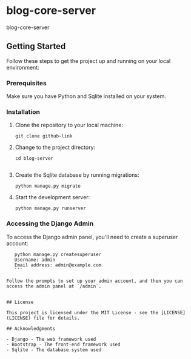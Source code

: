 # blog-core-server
blog-core-server


## Getting Started

Follow these steps to get the project up and running on your local environment:

### Prerequisites

Make sure you have Python and Sqlite installed on your system.

### Installation

1. Clone the repository to your local machine:

    ```
    git clone github-link
    ```

2. Change to the project directory:

    ```
    cd blog-server
   

4. Create the Sqlite database by running migrations:

    ```
    python manage.py migrate
    ```

5. Start the development server:

    ```
    python manage.py runserver
    ```

### Accessing the Django Admin

To access the Django admin panel, you'll need to create a superuser account:
 ```
    python manage.py createsuperuser
    Username: admin
    Email address: admin@example.com
    ```

Follow the prompts to set up your admin account, and then you can access the admin panel at `/admin`.


## License

This project is licensed under the MIT License - see the [LICENSE](LICENSE) file for details.

## Acknowledgments

- Django - The web framework used
- Bootstrap - The front-end framework used
- Sqlite - The database system used
